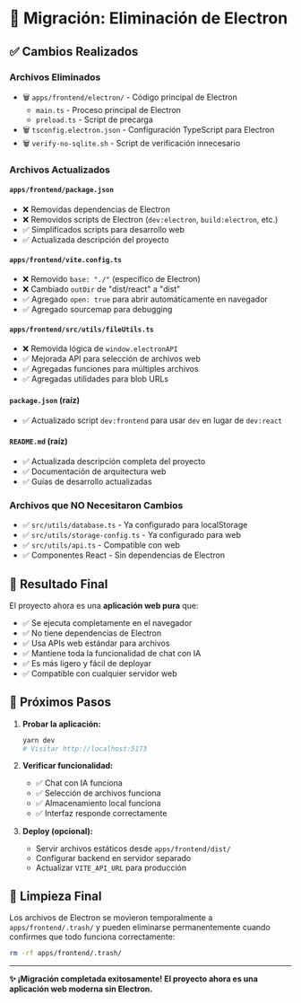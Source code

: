 # 🔄 Migración: Eliminación de Electron

## ✅ Cambios Realizados

### Archivos Eliminados
- 🗑️ `apps/frontend/electron/` - Código principal de Electron
  - `main.ts` - Proceso principal de Electron
  - `preload.ts` - Script de precarga
- 🗑️ `tsconfig.electron.json` - Configuración TypeScript para Electron
- 🗑️ `verify-no-sqlite.sh` - Script de verificación innecesario

### Archivos Actualizados

#### `apps/frontend/package.json`
- ❌ Removidas dependencias de Electron
- ❌ Removidos scripts de Electron (`dev:electron`, `build:electron`, etc.)
- ✅ Simplificados scripts para desarrollo web
- ✅ Actualizada descripción del proyecto

#### `apps/frontend/vite.config.ts`
- ❌ Removido `base: "./"` (específico de Electron)
- ❌ Cambiado `outDir` de "dist/react" a "dist"
- ✅ Agregado `open: true` para abrir automáticamente en navegador
- ✅ Agregado sourcemap para debugging

#### `apps/frontend/src/utils/fileUtils.ts`
- ❌ Removida lógica de `window.electronAPI`
- ✅ Mejorada API para selección de archivos web
- ✅ Agregadas funciones para múltiples archivos
- ✅ Agregadas utilidades para blob URLs

#### `package.json` (raíz)
- ✅ Actualizado script `dev:frontend` para usar `dev` en lugar de `dev:react`

#### `README.md` (raíz)
- ✅ Actualizada descripción completa del proyecto
- ✅ Documentación de arquitectura web
- ✅ Guías de desarrollo actualizadas

### Archivos que NO Necesitaron Cambios
- ✅ `src/utils/database.ts` - Ya configurado para localStorage
- ✅ `src/utils/storage-config.ts` - Ya configurado para web
- ✅ `src/utils/api.ts` - Compatible con web
- ✅ Componentes React - Sin dependencias de Electron

## 🎯 Resultado Final

El proyecto ahora es una **aplicación web pura** que:

- ✅ Se ejecuta completamente en el navegador
- ✅ No tiene dependencias de Electron
- ✅ Usa APIs web estándar para archivos
- ✅ Mantiene toda la funcionalidad de chat con IA
- ✅ Es más ligero y fácil de deployar
- ✅ Compatible con cualquier servidor web

## 🚀 Próximos Pasos

1. **Probar la aplicación:**
   ```bash
   yarn dev
   # Visitar http://localhost:5173
   ```

2. **Verificar funcionalidad:**
   - ✅ Chat con IA funciona
   - ✅ Selección de archivos funciona
   - ✅ Almacenamiento local funciona
   - ✅ Interfaz responde correctamente

3. **Deploy (opcional):**
   - Servir archivos estáticos desde `apps/frontend/dist/`
   - Configurar backend en servidor separado
   - Actualizar `VITE_API_URL` para producción

## 🧹 Limpieza Final

Los archivos de Electron se movieron temporalmente a `apps/frontend/.trash/` y pueden eliminarse permanentemente cuando confirmes que todo funciona correctamente:

```bash
rm -rf apps/frontend/.trash/
```

---

**✨ ¡Migración completada exitosamente! El proyecto ahora es una aplicación web moderna sin Electron.**

